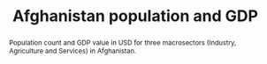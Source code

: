 ---
schema: rdl
title: Afghanistan population and GDP
organization: GFDRR
filename: exp-afg-indicators
resources:
  - name: Afghanistan population and GDP
    aggregation_type: Grid
    format:
      - geotiff
    resource_description: Population cound and GDP for three sectors in USD.
    h-res: 90 m
    epsg: 32642 (WGS84 UTM42N)
    url: >-
      https://rdl-jkan-datasets.s3-ap-southeast-2.amazonaws.com/exposure/exp-afg-indicators.zip
category:
  - Exposure
abstract: >-
  Population count and GDP value in USD for three macrosectors (Industry,
  Agriculture and Services) in Afghanistan.
notes: ''
source: AF-MHRA
model_date: '2016'
version: '1'
purpose: >-
  These maps have been derived on a nation-wide scale for the purpose of
  identifying high-risk areas on the district and provincial scale, from which
  decisions can be made on allocating efforts for more detailed site specific
  hazard and risk analysis. Use of this information on smaller scales should be
  applied with care. Importantly for on a local scale, it is often the case that
  more detailed case history and hazard information is required to perform such
  hazard and risk modelling, particularly where applied to dimension mitigation
  structures or strategies.
project: Afghanistan Multi-Hazard Risk Assessment (MHRA)
biblio_title: World Bank (2018) - Afghanistan Multi-Hazard Risk Assessment
biblio_url: 'https://www.gfdrr.org/sites/default/files/publication/Afghanistan_MHRA.pdf'
geo_coverage:
  - AFG
license: 'https://creativecommons.org/licenses/by/4.0/'
maintainer: GFDRR
maintainer_email: contact@riskdatalibrary.org
exposure_category:
  - Indicators
occupancy:
  - Mixed
occupancy_time: ''
taxonomy_source: ''
taxonomy_code: ''
event_time_year: ''
add_attributes: ''
val_type:
  - Product
val_unit: USD
---